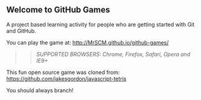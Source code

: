 ## Welcome to GitHub Games

A project based learning activity for people who are getting started with Git and GitHub.

You can play the game at: http://MrSCM.github.io/github-games/

>> _*SUPPORTED BROWSERS*: Chrome, Firefox, Safari, Opera and IE9+_

This fun open source game was cloned from: https://github.com/jakesgordon/javascript-tetris

You should always branch!
